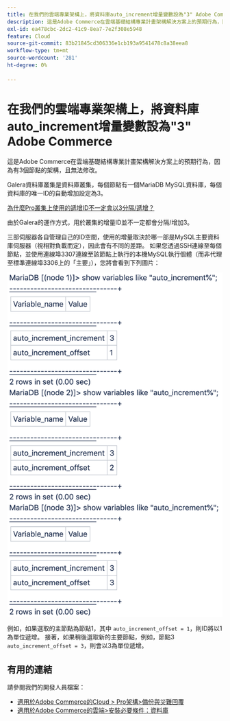 ```yaml
---
title: 在我們的雲端專業架構上，將資料庫auto_increment增量變數設為"3" Adobe Commerce
description: 這是Adobe Commerce在雲端基礎結構專業計畫架構解決方案上的預期行為，因為有3個節點的架構，且無法修改。
exl-id: ea478cbc-2dc2-41c9-8ea7-7e2f308e5948
feature: Cloud
source-git-commit: 83b21845cd306336e1cb193a9541478c8a38eea8
workflow-type: tm+mt
source-wordcount: '281'
ht-degree: 0%

---
```


# 在我們的雲端專業架構上，將資料庫auto_increment增量變數設為&quot;3&quot; Adobe Commerce

這是Adobe Commerce在雲端基礎結構專業計畫架構解決方案上的預期行為，因為有3個節點的架構，且無法修改。

Galera資料庫叢集是資料庫叢集，每個節點有一個MariaDB MySQL資料庫，每個資料庫的唯一ID的自動增加設定為3。

<u>為什麼Pro叢集上使用的遞增ID不一定會以3分隔/遞增？</u>

由於Galera的運作方式，用於叢集的增量ID並不一定都會分隔/增加3。

三部伺服器各自管理自己的ID空間，使用的增量取決於哪一部是MySQL主要資料庫伺服器（視相對負載而定），因此會有不同的差距。
如果您透過SSH連線至每個節點，並使用連線埠3307連線至該節點上執行的本機MySQL執行個體（而非代理至標準連線埠3306上的「主要」），您將會看到下列圖片：

![auto_increment](assets/auto_increment_id.png)

例如，如果選取的主節點為節點1，其中 `auto_increment_offset = 1`，則ID將以1為單位遞增。 接著，如果稍後選取新的主要節點，例如，節點3 `auto_increment_offset = 3`，則會以3為單位遞增。

## 有用的連結

請參閱我們的開發人員檔案：

* [適用於Adobe Commerce的Cloud > Pro架構>備份與災難回覆](https://devdocs.magento.com/cloud/architecture/pro-architecture.html#backup-and-disaster-recovery)
* [適用於Adobe Commerce的雲端>安裝必要條件：資料庫](https://devdocs.magento.com/cloud/before/before-workspace-magento-prereqs.html#database)
